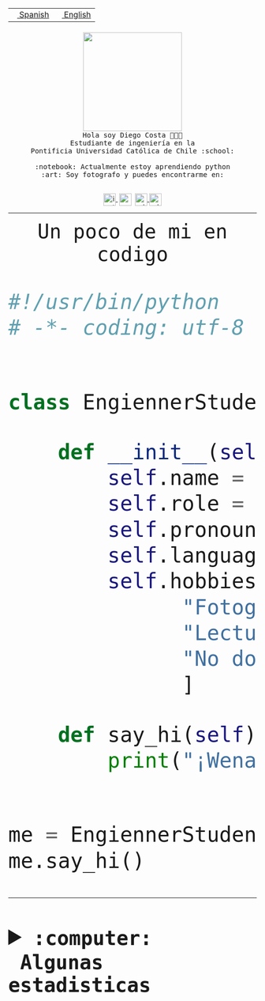 <table border="0"  align="right">
 <tr><td><a href="README.md"><img src="https://upload.wikimedia.org/wikipedia/commons/thumb/8/89/Bandera_de_Espa%C3%B1a.svg/1200px-Bandera_de_Espa%C3%B1a.svg.png" height="10"> Spanish</a></td>
 <td><a href="README.en.md"><img src="https://upload.wikimedia.org/wikipedia/commons/a/a4/Flag_of_the_United_States.svg" height="10"> English</a></td></tr>
</table><br><br><br>


<p align="center">
  <img src="https://github.com/diegocostares/diegocostares/blob/main/Images/aaa2.gif?raw=true" height="200px" weight="200px">
  <br><samp>
    Hola soy Diego Costa 👨🏻‍💻<br>
    Estudiante de ingeniería en la <br>
    Pontificia Universidad Católica de Chile :school:<br>
  <br>
    :notebook: Actualmente estoy aprendiendo python <br>
    :art: Soy fotografo y puedes encontrarme en: <br>
  <br></samp>
  
</p>

<p align="center">
   <a href="https://instagram.com/diegocosta_no" target="blank">
    <img 
    align="center" src="https://cdn.jsdelivr.net/npm/simple-icons@3.0.1/icons/instagram.svg" alt="instagram" height="25px" width="25px" />
  </a>
  <a style="border: 3px solid; color: white;"href="https://t.me/diegocosta_no" target="blank">
  <img
  align="center" alt="Telegram" width="25px" src="https://icons-for-free.com/iconfiles/png/512/Telegram-1324888767380505522.png" />
</a>
<a href="https://api.whatsapp.com/send?phone=56971897835&text=Hola!" target="blank">
  <img
  align="center" alt="wtsp" width="25px" src="https://img.icons8.com/pastel-glyph/2x/whatsapp--v2.png" />
</a>
<a href="https://www.linkedin.com/in/diego-costa-786249213/" target="blank">
  <img
  align="center" alt="wtsp" width="25px" src="https://img.icons8.com/metro/452/linkedin.png" />
</a>

  </a>
</p>

---


<p align="center"><font size="25"><samp>Un poco de mi en codigo</samp></front></p>


```python
#!/usr/bin/python
# -*- coding: utf-8 -*-


class EngiennerStudent:

    def __init__(self):
        self.name = "Diego Costa"
        self.role = "Estudiante"
        self.pronouns = "he/him"
        self.language_spoken = ["es_CL", "en_US"]
        self.hobbies = [
              "Fotografia",
              "Lectura",
              "No dormir",
              ]

    def say_hi(self):
        print("¡Wena mundo!")


me = EngiennerStudent()
me.say_hi()
```
---
<details>
  <summary><b><samp>:computer: &nbsp;Algunas estadisticas</samp></b></summary>
  <br/></p>

<!--START_SECTION:waka-->
![Code Time](http://img.shields.io/badge/Code%20Time-797%20hrs%2045%20mins-blue)

**Soy nocturno 🦉** 

```text
🌞 Mañana                 9 commits           ░░░░░░░░░░░░░░░░░░░░░░░░░   00.40 % 
🌆 Día                    687 commits         ████████░░░░░░░░░░░░░░░░░   30.82 % 
🌃 Tarde                  960 commits         ███████████░░░░░░░░░░░░░░   43.07 % 
🌙 Noche                  573 commits         ██████░░░░░░░░░░░░░░░░░░░   25.71 % 
```
📅 **Soy más productivo los Martes** 

```text
Lunes                    343 commits         ████░░░░░░░░░░░░░░░░░░░░░   15.39 % 
Martes                   450 commits         █████░░░░░░░░░░░░░░░░░░░░   20.19 % 
Miércoles                301 commits         ███░░░░░░░░░░░░░░░░░░░░░░   13.50 % 
Jueves                   278 commits         ███░░░░░░░░░░░░░░░░░░░░░░   12.47 % 
Viernes                  366 commits         ████░░░░░░░░░░░░░░░░░░░░░   16.42 % 
Sábado                   204 commits         ██░░░░░░░░░░░░░░░░░░░░░░░   09.15 % 
Domingo                  287 commits         ███░░░░░░░░░░░░░░░░░░░░░░   12.88 % 
```


📊 **Esta semana me dediqué a** 

```text
🐱‍💻 Proyectos: 
2023-1-S4-Grupo2-Backend 3 hrs 11 mins       ████████████████░░░░░░░░░   62.47 % 
Arqui-31                 48 mins             ████░░░░░░░░░░░░░░░░░░░░░   15.74 % 
proyecto-grupo-07-main   34 mins             ███░░░░░░░░░░░░░░░░░░░░░░   11.34 % 
latex-templates          22 mins             ██░░░░░░░░░░░░░░░░░░░░░░░   07.46 % 
gpti-scrapper-main       3 mins              ░░░░░░░░░░░░░░░░░░░░░░░░░   01.05 % 
```


 Last Updated on 17/04/2023 16:25:35 UTC
<!--END_SECTION:waka-->
  
  

<p align="center"> <img src="https://github-readme-stats.vercel.app/api?username=diegocostares&show_icons=true&theme=ayu-mirage" alt="abhisheknaiidu" /></p>
 
</details>
